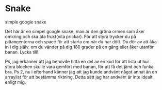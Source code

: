 # Snake
simple google snake

Det här är en simpel google snake, man är den gröna ormen som åker omkring och ska äta frukt(vita prickar). För att styra trycker du på piltangenterna och space för att starta om när du har dött. 
Du dör av att åka in i dig själv, om du vänder på dig 180 grader på en gång eller åker utanför banan.
Lycka till!

Ps, jag erkänner att jag behövde hitta en del av en kod för att lista ut hur stora blocken skulle vara gemfört med banan, för att få det jämt och funka bra.
Ps 2, nu i efterhand känner jag att jag kunde andvänt något annat än en arraylist för att bestämma riktning. Detta sätt jag har andvänt är inte idealt enligt mig.
